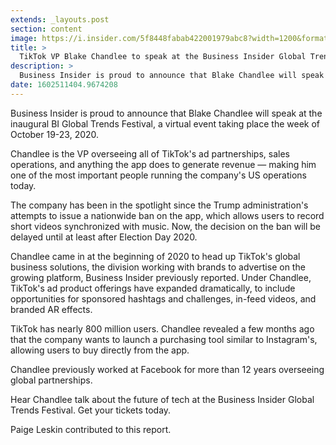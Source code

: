 ```yaml
--- 
extends: _layouts.post 
section: content 
image: https://i.insider.com/5f8448fabab422001979abc8?width=1200&format=jpeg 
title: > 
  TikTok VP Blake Chandlee to speak at the Business Insider Global Trends Festival 2020 
description: > 
  Business Insider is proud to announce that Blake Chandlee will speak at the inaugural BI Global Trends Festival, a virtual event taking place the week of October 19-23, 2020.Chandlee came in at the beginning of 2020 to head up TikTok's global business solutions, the division working with brands to advertise on the growing platform, Business Insider previously reported.Under Chandlee, TikTok's ad product offerings have expanded dramatically, to include opportunities for sponsored hashtags and challenges, in-feed videos, and branded AR effects.Chandlee previously worked at Facebook for more than 12 years overseeing global partnerships.Hear Chandlee talk about the future of tech at the Business Insider Global Trends Festival. 
date: 1602511404.9674208 
--- 
```

Business Insider is proud to announce that Blake Chandlee will speak at the inaugural BI Global Trends Festival, a virtual event taking place the week of October 19-23, 2020.

Chandlee is the VP overseeing all of TikTok's ad partnerships, sales operations, and anything the app does to generate revenue — making him one of the most important people running the company's US operations today.

The company has been in the spotlight since the Trump administration's attempts to issue a nationwide ban on the app, which allows users to record short videos synchronized with music. Now, the decision on the ban will be delayed until at least after Election Day 2020.

Chandlee came in at the beginning of 2020 to head up TikTok's global business solutions, the division working with brands to advertise on the growing platform, Business Insider previously reported. Under Chandlee, TikTok's ad product offerings have expanded dramatically, to include opportunities for sponsored hashtags and challenges, in-feed videos, and branded AR effects.

TikTok has nearly 800 million users. Chandlee revealed a few months ago that the company wants to launch a purchasing tool similar to Instagram's, allowing users to buy directly from the app.

Chandlee previously worked at Facebook for more than 12 years overseeing global partnerships.

Hear Chandlee talk about the future of tech at the Business Insider Global Trends Festival. Get your tickets today.

Paige Leskin contributed to this report.